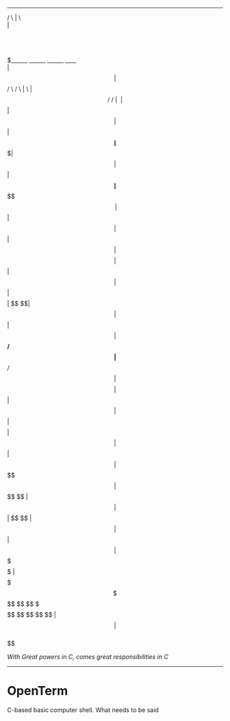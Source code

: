   ______                              ________                                 
 /      \                            |        \                                
|  $$$$$$\  ______    ______   _______\$$$$$$$$______    ______   ______ ____  
| $$  | $$ /      \  /      \ |       \ | $$  /      \  /      \ |      \    \ 
| $$  | $$|  $$$$$$\|  $$$$$$\| $$$$$$$\| $$ |  $$$$$$\|  $$$$$$\| $$$$$$\$$$$\
| $$  | $$| $$  | $$| $$    $$| $$  | $$| $$ | $$    $$| $$   \$$| $$ | $$ | $$
| $$__/ $$| $$__/ $$| $$$$$$$$| $$  | $$| $$ | $$$$$$$$| $$      | $$ | $$ | $$
 \$$    $$| $$    $$ \$$     \| $$  | $$| $$  \$$     \| $$      | $$ | $$ | $$
  \$$$$$$ | $$$$$$$   \$$$$$$$ \$$   \$$ \$$   \$$$$$$$ \$$       \$$  \$$  \$$
          | $$                                                                 
          | $$                                                                 
           \$$                                                                 

_With Great powers in C, comes great responsibilities in C_
________________________________________________________________________________________
# OpenTerm
C-based basic computer shell. What needs to be said
